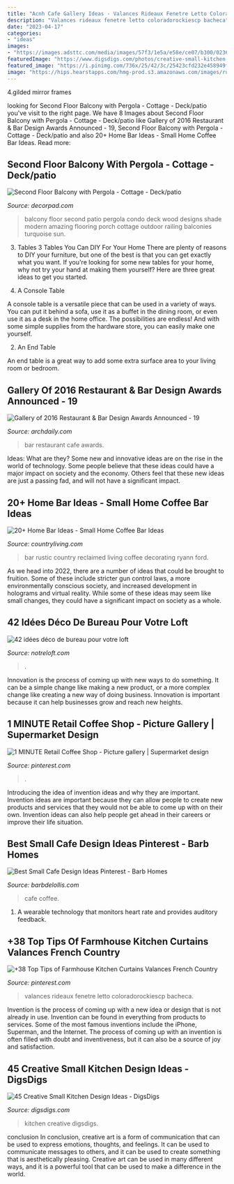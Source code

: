 ```yaml
---
title: "Acnh Cafe Gallery Ideas - Valances Rideaux Fenetre Letto Coloradorockiescp Bacheca"
description: "Valances rideaux fenetre letto coloradorockiescp bacheca"
date: "2023-04-17"
categories:
- "ideas"
images:
- "https://images.adsttc.com/media/images/57f3/1e5a/e58e/ce07/b300/0236/large_jpg/News_Cafe_(Johannesburg.jpg?1475550782"
featuredImage: "https://www.digsdigs.com/photos/creative-small-kitchen-ideas-45.jpg"
featured_image: "https://i.pinimg.com/736x/25/42/3c/25423cfd232e458949ffe2aab285b42e.jpg"
image: "https://hips.hearstapps.com/hmg-prod.s3.amazonaws.com/images/rustic-reclaimed-home-bar-ideas-country-living-1561669583.jpg?crop=1xw:1xh;center,top&amp;resize=480:*"
---
```



4.gilded mirror frames

	

		
looking for Second Floor Balcony with Pergola - Cottage - Deck/patio you've visit to the right page. We have 8 Images about Second Floor Balcony with Pergola - Cottage - Deck/patio like Gallery of 2016 Restaurant &amp; Bar Design Awards Announced - 19, Second Floor Balcony with Pergola - Cottage - Deck/patio and also 20+ Home Bar Ideas - Small Home Coffee Bar Ideas. Read more:
		
    
## Second Floor Balcony With Pergola - Cottage - Deck/patio

<img loading=lazy src="https://cdn.decorpad.com/photos/2015/09/26/second-floor-balcony-pergola-turquoise-rope-stool.jpg" onerror="this.onerror=null;this.src='https://tse1.mm.bing.net/th?id=OIP.LCUaDYcU7QQIlRERKTDK8AHaKZ&amp;pid=15.1';" alt="Second Floor Balcony with Pergola - Cottage - Deck/patio">

_Source: decorpad.com_

>balcony floor second patio pergola condo deck wood designs shade modern amazing flooring porch cottage outdoor railing balconies turquoise sun. 

	

3. Tables
3 Tables You Can DIY For Your Home
There are plenty of reasons to DIY your furniture, but one of the best is that you can get exactly what you want. If you're looking for some new tables for your home, why not try your hand at making them yourself? Here are three great ideas to get you started.

1. A Console Table

A console table is a versatile piece that can be used in a variety of ways. You can put it behind a sofa, use it as a buffet in the dining room, or even use it as a desk in the home office. The possibilities are endless! And with some simple supplies from the hardware store, you can easily make one yourself.

2. An End Table

An end table is a great way to add some extra surface area to your living room or bedroom.

    
## Gallery Of 2016 Restaurant &amp; Bar Design Awards Announced - 19

<img loading=lazy src="https://images.adsttc.com/media/images/57f3/1e5a/e58e/ce07/b300/0236/large_jpg/News_Cafe_(Johannesburg.jpg?1475550782" onerror="this.onerror=null;this.src='https://tse3.mm.bing.net/th?id=OIP.7LjxiFe2koeDjmtSNDVYJQHaLH&amp;pid=15.1';" alt="Gallery of 2016 Restaurant &amp; Bar Design Awards Announced - 19">

_Source: archdaily.com_

>bar restaurant cafe awards. 

	

Ideas: What are they?
Some new and innovative ideas are on the rise in the world of technology. Some people believe that these ideas could have a major impact on society and the economy. Others feel that these new ideas are just a passing fad, and will not have a significant impact.

    
## 20+ Home Bar Ideas - Small Home Coffee Bar Ideas

<img loading=lazy src="https://hips.hearstapps.com/hmg-prod.s3.amazonaws.com/images/rustic-reclaimed-home-bar-ideas-country-living-1561669583.jpg?crop=1xw:1xh;center,top&amp;resize=480:*" onerror="this.onerror=null;this.src='https://tse3.mm.bing.net/th?id=OIP.a9UX28ts_fOHd8Bfkq8jiwHaKF&amp;pid=15.1';" alt="20+ Home Bar Ideas - Small Home Coffee Bar Ideas">

_Source: countryliving.com_

>bar rustic country reclaimed living coffee decorating ryann ford. 

	

As we head into 2022, there are a number of ideas that could be brought to fruition. Some of these include stricter gun control laws, a more environmentally conscious society, and increased development in holograms and virtual reality. While some of these ideas may seem like small changes, they could have a significant impact on society as a whole.

    
## 42 Idées Déco De Bureau Pour Votre Loft

<img loading=lazy src="https://www.notreloft.com/images/2012/12/bureau-atelier-800x1194.jpg" onerror="this.onerror=null;this.src='https://tse1.mm.bing.net/th?id=OIP.YTVAnIeTkGG8arjHQVaqigHaLD&amp;pid=15.1';" alt="42 idées déco de bureau pour votre loft">

_Source: notreloft.com_

>. 

	

Innovation is the process of coming up with new ways to do something. It can be a simple change like making a new product, or a more complex change like creating a new way of doing business. Innovation is important because it can help businesses grow and reach new heights.

    
## 1 MINUTE Retail Coffee Shop - Picture Gallery | Supermarket Design

<img loading=lazy src="https://i.pinimg.com/736x/5f/f2/bd/5ff2bdc29eab769e79922457f3b35dbc.jpg" onerror="this.onerror=null;this.src='https://tse2.mm.bing.net/th?id=OIP.xVp4t3L8i_s0cblMj2ym3wHaEd&amp;pid=15.1';" alt="1 MINUTE Retail Coffee Shop - Picture gallery | Supermarket design">

_Source: pinterest.com_

>. 

	

Introducing the idea of invention ideas and why they are important.
Invention ideas are important because they can allow people to create new products and services that they would not be able to come up with on their own. Invention ideas can also help people get ahead in their careers or improve their life situation.

    
## Best Small Cafe Design Ideas Pinterest - Barb Homes

<img loading=lazy src="https://cdn.barbdelollis.com/wp-content/uploads/best-small-cafe-design-ideas-pinterest_109946.jpg" onerror="this.onerror=null;this.src='https://tse4.mm.bing.net/th?id=OIP.49werzH_DvuSVZtDlGQJlgHaLG&amp;pid=15.1';" alt="Best Small Cafe Design Ideas Pinterest - Barb Homes">

_Source: barbdelollis.com_

>cafe coffee. 

	

1. A wearable technology that monitors heart rate and provides auditory feedback.

    
## +38 Top Tips Of Farmhouse Kitchen Curtains Valances French Country

<img loading=lazy src="https://i.pinimg.com/736x/25/42/3c/25423cfd232e458949ffe2aab285b42e.jpg" onerror="this.onerror=null;this.src='https://tse4.mm.bing.net/th?id=OIP.w-iQOY5njn3B-8phiDFedgHaLH&amp;pid=15.1';" alt="+38 Top Tips of Farmhouse Kitchen Curtains Valances French Country">

_Source: pinterest.com_

>valances rideaux fenetre letto coloradorockiescp bacheca. 

	

Invention is the process of coming up with a new idea or design that is not already in use. Invention can be found in everything from products to services. Some of the most famous inventions include the iPhone, Superman, and the Internet. The process of coming up with an invention is often filled with doubt and inventiveness, but it can also be a source of joy and satisfaction.

    
## 45 Creative Small Kitchen Design Ideas - DigsDigs

<img loading=lazy src="https://www.digsdigs.com/photos/creative-small-kitchen-ideas-45.jpg" onerror="this.onerror=null;this.src='https://tse1.mm.bing.net/th?id=OIP.Et7EsA0OVrquie2KbH2qdgHaJe&amp;pid=15.1';" alt="45 Creative Small Kitchen Design Ideas - DigsDigs">

_Source: digsdigs.com_

>kitchen creative digsdigs. 

	

conclusion
In conclusion, creative art is a form of communication that can be used to express emotions, thoughts, and feelings. It can be used to communicate messages to others, and it can be used to create something that is aesthetically pleasing. Creative art can be used in many different ways, and it is a powerful tool that can be used to make a difference in the world.

